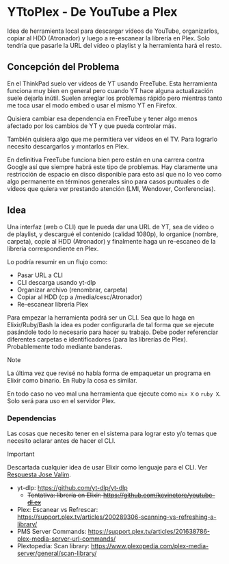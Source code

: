 # YTtoPlex - De YouTube a Plex

Idea de herramienta local para descargar vídeos de YouTube, organizarlos, copiar al HDD (Atronador) y luego a re-escanear la librería en Plex. Solo tendría que pasarle la URL del vídeo o playlist y la herramienta hará el resto.

## Concepción del Problema

En el ThinkPad suelo ver vídeos de YT usando FreeTube. Esta herramienta funciona muy bien en general pero cuando YT hace alguna actualización suele dejarla inútil. Suelen arreglar los problemas rápido pero mientras tanto me toca usar el modo embed o usar el mismo YT en Firefox.

Quisiera cambiar esa dependencia en FreeTube y tener algo menos afectado por los cambios de YT y que pueda controlar más.

También quisiera algo que me permitiera ver vídeos en el TV. Para lograrlo necesito descargarlos y montarlos en Plex.

En definitiva FreeTube funciona bien pero están en una carrera contra Google así que siempre habrá este tipo de problemas. Hay claramente una restricción de espacio en disco disponible para esto así que no lo veo como algo permanente en términos generales sino para casos puntuales o de vídeos que quiera ver prestando atención (LMI, Wendover, Conferencias).

## Idea

Una interfaz (web o CLI) que le pueda dar una URL de YT, sea de vídeo o de playlist, y descargué el contenido (calidad 1080p), lo organice (nombre, carpeta), copie al HDD (Atronador) y finalmente haga un re-escaneo de la librería correspondiente en Plex.

Lo podría resumir en un flujo como:

- Pasar URL a CLI
- CLI descarga usando yt-dlp
- Organizar archivo (renombrar, carpeta)
- Copiar al HDD (cp a /media/cesc/Atronador)
- Re-escanear librería Plex

Para empezar la herramienta podrá ser un CLI. Sea que lo haga en Elixir/Ruby/Bash la idea es poder configurarla de tal forma que se ejecute pasándole todo lo necesario para hacer su trabajo. Debe poder referenciar diferentes carpetas e identificadores (para las librerías de Plex). Probablemente todo mediante banderas.

> [!Note]
> La última vez que revisé no había forma de empaquetar un programa en Elixir como binario. En Ruby la cosa es similar.
>
> En todo caso no veo mal una herramienta que ejecute como `mix X` o `ruby X`. Solo será para uso en el servidor Plex.


### Dependencias

Las cosas que necesito tener en el sistema para lograr esto y/o temas que necesito aclarar antes de hacer el CLI.

> [!Important]
> Descartada cualquier idea de usar Elixir como lenguaje para el CLI. Ver [Respuesta Jose Valim](https://elixirforum.com/t/how-suitable-is-elixir-for-a-cli-application/36184/13).

- yt-dlp: https://github.com/yt-dlp/yt-dlp
	- ~~Tentativa: librería en Elixir: https://github.com/kevinetore/youtube-dl.ex~~
- Plex: Escanear vs Refrescar: https://support.plex.tv/articles/200289306-scanning-vs-refreshing-a-library/
- PMS Server Commands: https://support.plex.tv/articles/201638786-plex-media-server-url-commands/
- Plextopedia: Scan library: https://www.plexopedia.com/plex-media-server/general/scan-library/

